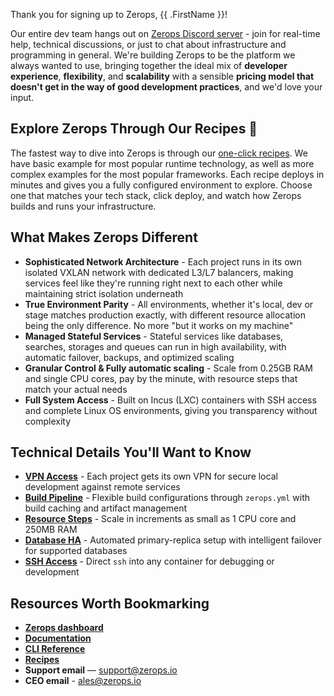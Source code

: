 [//]: # (Welcome to Zerops)

Thank you for signing up to Zerops, {{ .FirstName }}!

Our entire dev team hangs out on [Zerops Discord server](https://discord.gg/zeropsio) - join for real-time help, technical discussions, or just to chat about infrastructure and programming in general. We're building Zerops to be the platform we always wanted to use, bringing together the ideal mix of **developer experience**, **flexibility**, and **scalability** with a sensible **pricing model that doesn't get in the way of good development practices**, and we'd love your input.

## Explore Zerops Through Our Recipes 🚀
The fastest way to dive into Zerops is through our [one-click recipes](https://app.zerops.io/dashboard/recipes). We have basic example for most popular runtime technology, as well as more complex examples for the most popular frameworks. Each recipe deploys in minutes and gives you a fully configured environment to explore. Choose one that matches your tech stack, click deploy, and watch how Zerops builds and runs your infrastructure.

## What Makes Zerops Different
- **Sophisticated Network Architecture** - Each project runs in its own isolated VXLAN network with dedicated L3/L7 balancers, making services feel like they're running right next to each other while maintaining strict isolation underneath
- **True Environment Parity** - All environments, whether it's local, dev or stage matches production exactly, with different resource allocation being the only difference. No more "but it works on my machine"
- **Managed Stateful Services** - Stateful services like databases, searches, storages and queues can run in high availability, with automatic failover, backups, and optimized scaling 
- **Granular Control & Fully automatic scaling** - Scale from 0.25GB RAM and single CPU cores, pay by the minute, with resource steps that match your actual needs
- **Full System Access** - Built on Incus (LXC) containers with SSH access and complete Linux OS environments, giving you transparency without complexity

## Technical Details You'll Want to Know
- **[VPN Access](https://docs.zerops.io/references/vpn)** - Each project gets its own VPN for secure local development against remote services
- **[Build Pipeline](https://docs.zerops.io/features/pipeline)** - Flexible build configurations through `zerops.yml` with build caching and artifact management
- **[Resource Steps](https://docs.zerops.io/features/scaling-ha)** - Scale in increments as small as 1 CPU core and 250MB RAM
- **[Database HA](https://docs.zerops.io/features/scaling-ha#auto-scaling-configuration-for-databases)** - Automated primary-replica setup with intelligent failover for supported databases
- **[SSH Access](https://docs.zerops.io/references/ssh)** - Direct `ssh` into any container for debugging or development

## Resources Worth Bookmarking
- **[Zerops dashboard](https://app.zerops.io/)**
- **[Documentation](https://docs.zerops.io/)**
- **[CLI Reference](https://docs.zerops.io/references/cli)**
- **[Recipes](https://app.zerops.io/dashboard/recipes)**
- **Support email** — support@zerops.io
- **CEO email** - ales@zerops.io
